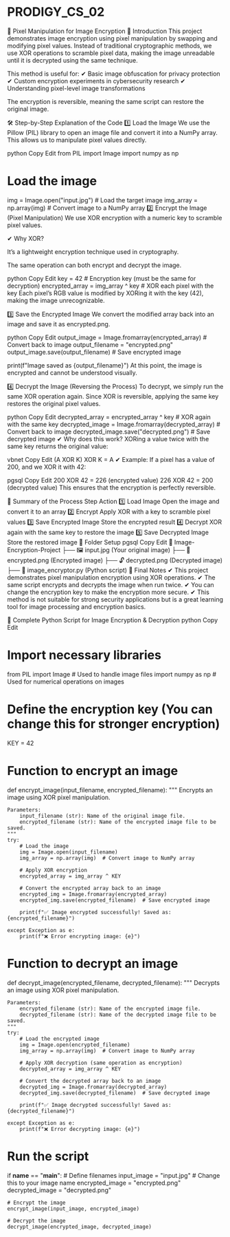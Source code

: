 # PRODIGY_CS_02
🔐 Pixel Manipulation for Image Encryption
📌 Introduction
This project demonstrates image encryption using pixel manipulation by swapping and modifying pixel values. Instead of traditional cryptographic methods, we use XOR operations to scramble pixel data, making the image unreadable until it is decrypted using the same technique.

This method is useful for:
✔ Basic image obfuscation for privacy protection
✔ Custom encryption experiments in cybersecurity research
✔ Understanding pixel-level image transformations

The encryption is reversible, meaning the same script can restore the original image.

🛠️ Step-by-Step Explanation of the Code
1️⃣ Load the Image
We use the Pillow (PIL) library to open an image file and convert it into a NumPy array. This allows us to manipulate pixel values directly.

python
Copy
Edit
from PIL import Image
import numpy as np

# Load the image
img = Image.open("input.jpg")  # Load the target image
img_array = np.array(img)  # Convert image to a NumPy array
2️⃣ Encrypt the Image (Pixel Manipulation)
We use XOR encryption with a numeric key to scramble pixel values.

✔ Why XOR?

It’s a lightweight encryption technique used in cryptography.

The same operation can both encrypt and decrypt the image.

python
Copy
Edit
key = 42  # Encryption key (must be the same for decryption)
encrypted_array = img_array ^ key  # XOR each pixel with the key
Each pixel’s RGB value is modified by XORing it with the key (42), making the image unrecognizable.

3️⃣ Save the Encrypted Image
We convert the modified array back into an image and save it as encrypted.png.

python
Copy
Edit
output_image = Image.fromarray(encrypted_array)  # Convert back to image
output_filename = "encrypted.png"
output_image.save(output_filename)  # Save encrypted image

print(f"Image saved as {output_filename}")
At this point, the image is encrypted and cannot be understood visually.

4️⃣ Decrypt the Image (Reversing the Process)
To decrypt, we simply run the same XOR operation again. Since XOR is reversible, applying the same key restores the original pixel values.

python
Copy
Edit
decrypted_array = encrypted_array ^ key  # XOR again with the same key
decrypted_image = Image.fromarray(decrypted_array)  # Convert back to image
decrypted_image.save("decrypted.png")  # Save decrypted image
✔ Why does this work?
XORing a value twice with the same key returns the original value:

vbnet
Copy
Edit
(A XOR K) XOR K = A
✔ Example:
If a pixel has a value of 200, and we XOR it with 42:

pgsql
Copy
Edit
200 XOR 42 = 226  (encrypted value)
226 XOR 42 = 200  (decrypted value)
This ensures that the encryption is perfectly reversible.

📌 Summary of the Process
Step	Action
1️⃣ Load Image	Open the image and convert it to an array
2️⃣ Encrypt	Apply XOR with a key to scramble pixel values
3️⃣ Save Encrypted Image	Store the encrypted result
4️⃣ Decrypt	XOR again with the same key to restore the image
5️⃣ Save Decrypted Image	Store the restored image
📂 Folder Setup
pgsql
Copy
Edit
📁 Image-Encryption-Project
   ├── 🖼 input.jpg    (Your original image)
   ├── 🔐 encrypted.png (Encrypted image)
   ├── 🔓 decrypted.png (Decrypted image)
   ├── 🐍 image_encryptor.py (Python script)
📢 Final Notes
✔ This project demonstrates pixel manipulation encryption using XOR operations.
✔ The same script encrypts and decrypts the image when run twice.
✔ You can change the encryption key to make the encryption more secure.
✔ This method is not suitable for strong security applications but is a great learning tool for image processing and encryption basics.

📜 Complete Python Script for Image Encryption & Decryption
python
Copy
Edit
# Import necessary libraries
from PIL import Image  # Used to handle image files
import numpy as np  # Used for numerical operations on images

# Define the encryption key (You can change this for stronger encryption)
KEY = 42  

# Function to encrypt an image
def encrypt_image(input_filename, encrypted_filename):
    """
    Encrypts an image using XOR pixel manipulation.
    
    Parameters:
        input_filename (str): Name of the original image file.
        encrypted_filename (str): Name of the encrypted image file to be saved.
    """
    try:
        # Load the image
        img = Image.open(input_filename)
        img_array = np.array(img)  # Convert image to NumPy array

        # Apply XOR encryption
        encrypted_array = img_array ^ KEY  

        # Convert the encrypted array back to an image
        encrypted_img = Image.fromarray(encrypted_array)
        encrypted_img.save(encrypted_filename)  # Save encrypted image

        print(f"✅ Image encrypted successfully! Saved as: {encrypted_filename}")

    except Exception as e:
        print(f"❌ Error encrypting image: {e}")

# Function to decrypt an image
def decrypt_image(encrypted_filename, decrypted_filename):
    """
    Decrypts an image using XOR pixel manipulation.
    
    Parameters:
        encrypted_filename (str): Name of the encrypted image file.
        decrypted_filename (str): Name of the decrypted image file to be saved.
    """
    try:
        # Load the encrypted image
        img = Image.open(encrypted_filename)
        img_array = np.array(img)  # Convert image to NumPy array

        # Apply XOR decryption (same operation as encryption)
        decrypted_array = img_array ^ KEY  

        # Convert the decrypted array back to an image
        decrypted_img = Image.fromarray(decrypted_array)
        decrypted_img.save(decrypted_filename)  # Save decrypted image

        print(f"✅ Image decrypted successfully! Saved as: {decrypted_filename}")

    except Exception as e:
        print(f"❌ Error decrypting image: {e}")

# Run the script
if __name__ == "__main__":
    # Define filenames
    input_image = "input.jpg"  # Change this to your image name
    encrypted_image = "encrypted.png"
    decrypted_image = "decrypted.png"

    # Encrypt the image
    encrypt_image(input_image, encrypted_image)

    # Decrypt the image
    decrypt_image(encrypted_image, decrypted_image)
